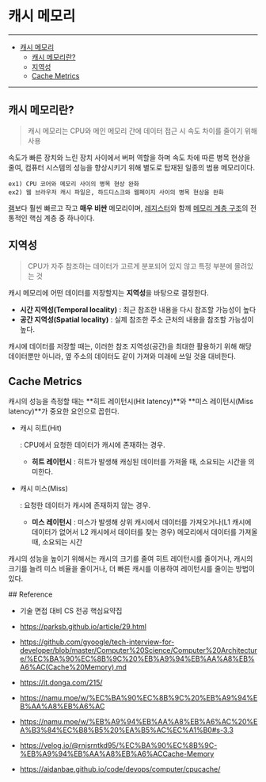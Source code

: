# 캐시 메모리

---

- [캐시 메모리](#캐시-메모리)
  - [캐시 메모리란?](#캐시-메모리란)
  - [지역성](#지역성)
  - [Cache Metrics](#cache-metrics)

---

## 캐시 메모리란?

> 캐시 메모리는 CPU와 메인 메모리 간에 데이터 접근 시 속도 차이를 줄이기 위해 사용

속도가 빠른 장치와 느린 장치 사이에서 버퍼 역할을 하며 속도 차에 따른 병목 현상을 줄여, 컴퓨터 시스템의 성능을 향상시키기 위해 별도로 탑재된 일종의 범용 메모리이다.

```
ex1) CPU 코어와 메모리 사이의 병목 현상 완화
ex2) 웹 브라우저 캐시 파일은, 하드디스크와 웹페이지 사이의 병목 현상을 완화
```

[램](https://namu.moe/w/%EB%9E%A8 "램")보다 훨씬 빠르고 작고 **매우 비싼** 메모리이며, [레지스터](https://namu.moe/w/%EB%A0%88%EC%A7%80%EC%8A%A4%ED%84%B0 "레지스터")와 함께 [메모리 계층 구조](https://namu.moe/w/%EB%A9%94%EB%AA%A8%EB%A6%AC%20%EA%B3%84%EC%B8%B5%20%EA%B5%AC%EC%A1%B0 "메모리 계층 구조")의 전통적인 핵심 계층 중 하나이다.

## 지역성

> CPU가 자주 참조하는 데이터가 고르게 분포되어 있지 않고 특정 부분에 몰려있는 것

캐시 메모리에 어떤 데이터를 저장할지는 **지역성**을 바탕으로 결정한다. 

- **시간 지역성(Temporal locality)** : 최근 참조한 내용을 다시 참조할 가능성이 높다
- **공간 지역성(Spatial locality)** : 실제 참조한 주소 근처의 내용을 참조할 가능성이 높다.

캐시에 데이터를 저장할 때는, 이러한 참조 지역성(공간)을 최대한 활용하기 위해 해당 데이터뿐만 아니라, 옆 주소의 데이터도 같이 가져와 미래에 쓰일 것을 대비한다.

## Cache Metrics

캐시의 성능을 측정할 때는 **히트 레이턴시(Hit latency)**와 **미스 레이턴시(Miss latency)**가 중요한 요인으로 꼽힌다.

- 캐시 히트(Hit)

  : CPU에서 요청한 데이터가 캐시에 존재하는 경우.

  - **히트 레이턴시** : 히트가 발생해 캐싱된 데이터를 가져올 때, 소요되는 시간을 의미한다.

- 캐시 미스(Miss)

  : 요청한 데이터가 캐시에 존재하지 않는 경우.

  - **미스 레이턴시** : 미스가 발생해 상위 캐시에서 데이터를 가져오거나(L1 캐시에 데이터가 없어서 L2 캐시에서 데이터를 찾는 경우) 메모리에서 데이터를 가져올 때, 소요되는 시간

캐시의 성능을 높이기 위해서는 캐시의 크기를 줄여 히트 레이턴시를 줄이거나, 캐시의 크기를 늘려 미스 비율을 줄이거나, 더 빠른 캐시를 이용하여 레이턴시를 줄이는 방법이 있다.

\## Reference

- 기술 면접 대비 CS 전공 핵심요약집
- https://parksb.github.io/article/29.html

- https://github.com/gyoogle/tech-interview-for-developer/blob/master/Computer%20Science/Computer%20Architecture/%EC%BA%90%EC%8B%9C%20%EB%A9%94%EB%AA%A8%EB%A6%AC(Cache%20Memory).md

- https://it.donga.com/215/

- https://namu.moe/w/%EC%BA%90%EC%8B%9C%20%EB%A9%94%EB%AA%A8%EB%A6%AC

- https://namu.moe/w/%EB%A9%94%EB%AA%A8%EB%A6%AC%20%EA%B3%84%EC%B8%B5%20%EA%B5%AC%EC%A1%B0#s-3.3

- https://velog.io/@rnjsrntkd95/%EC%BA%90%EC%8B%9C-%EB%A9%94%EB%AA%A8%EB%A6%ACCache-Memory

- https://aidanbae.github.io/code/devops/computer/cpucache/